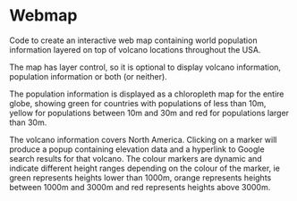# Webmap
Code to create an interactive web map containing world population information layered on top of volcano locations throughout the USA.

The map has layer control, so it is optional to display volcano information, population information or both (or neither). 

The population information is displayed as a chloropleth map for the entire globe, showing green for countries with populations of less than 10m, yellow for populations between 10m and 30m and red for populations larger than 30m.

The volcano information covers North America. Clicking on a marker will produce a popup containing elevation data and a hyperlink to Google search results for that volcano. The colour markers are dynamic and indicate different height ranges depending on the colour of the marker, ie green represents heights lower than 1000m, orange represents heights between 1000m and 3000m and red represents heights above 3000m.
